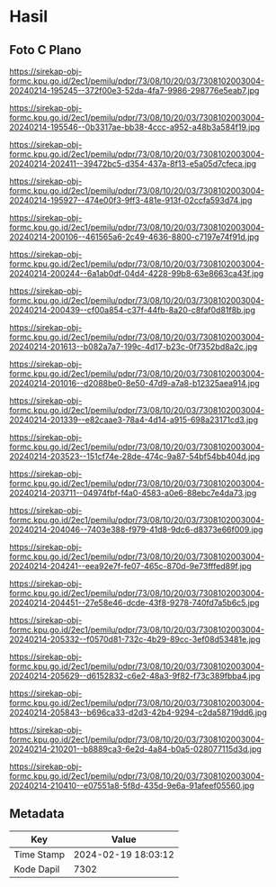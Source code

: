 # Hasil

## Foto C Plano

https://sirekap-obj-formc.kpu.go.id/2ec1/pemilu/pdpr/73/08/10/20/03/7308102003004-20240214-195245--372f00e3-52da-4fa7-9986-298776e5eab7.jpg

https://sirekap-obj-formc.kpu.go.id/2ec1/pemilu/pdpr/73/08/10/20/03/7308102003004-20240214-195546--0b3317ae-bb38-4ccc-a952-a48b3a584f19.jpg

https://sirekap-obj-formc.kpu.go.id/2ec1/pemilu/pdpr/73/08/10/20/03/7308102003004-20240214-202411--39472bc5-d354-437a-8f13-e5a05d7cfeca.jpg

https://sirekap-obj-formc.kpu.go.id/2ec1/pemilu/pdpr/73/08/10/20/03/7308102003004-20240214-195927--474e00f3-9ff3-481e-913f-02ccfa593d74.jpg

https://sirekap-obj-formc.kpu.go.id/2ec1/pemilu/pdpr/73/08/10/20/03/7308102003004-20240214-200106--461565a6-2c49-4636-8800-c7197e74f91d.jpg

https://sirekap-obj-formc.kpu.go.id/2ec1/pemilu/pdpr/73/08/10/20/03/7308102003004-20240214-200244--6a1ab0df-04d4-4228-99b8-63e8663ca43f.jpg

https://sirekap-obj-formc.kpu.go.id/2ec1/pemilu/pdpr/73/08/10/20/03/7308102003004-20240214-200439--cf00a854-c37f-44fb-8a20-c8faf0d81f8b.jpg

https://sirekap-obj-formc.kpu.go.id/2ec1/pemilu/pdpr/73/08/10/20/03/7308102003004-20240214-201613--b082a7a7-199c-4d17-b23c-0f7352bd8a2c.jpg

https://sirekap-obj-formc.kpu.go.id/2ec1/pemilu/pdpr/73/08/10/20/03/7308102003004-20240214-201016--d2088be0-8e50-47d9-a7a8-b12325aea914.jpg

https://sirekap-obj-formc.kpu.go.id/2ec1/pemilu/pdpr/73/08/10/20/03/7308102003004-20240214-201339--e82caae3-78a4-4d14-a915-698a23171cd3.jpg

https://sirekap-obj-formc.kpu.go.id/2ec1/pemilu/pdpr/73/08/10/20/03/7308102003004-20240214-203523--151cf74e-28de-474c-9a87-54bf54bb404d.jpg

https://sirekap-obj-formc.kpu.go.id/2ec1/pemilu/pdpr/73/08/10/20/03/7308102003004-20240214-203711--04974fbf-f4a0-4583-a0e6-88ebc7e4da73.jpg

https://sirekap-obj-formc.kpu.go.id/2ec1/pemilu/pdpr/73/08/10/20/03/7308102003004-20240214-204046--7403e388-f979-41d8-9dc6-d8373e66f009.jpg

https://sirekap-obj-formc.kpu.go.id/2ec1/pemilu/pdpr/73/08/10/20/03/7308102003004-20240214-204241--eea92e7f-fe07-465c-870d-9e73fffed89f.jpg

https://sirekap-obj-formc.kpu.go.id/2ec1/pemilu/pdpr/73/08/10/20/03/7308102003004-20240214-204451--27e58e46-dcde-43f8-9278-740fd7a5b6c5.jpg

https://sirekap-obj-formc.kpu.go.id/2ec1/pemilu/pdpr/73/08/10/20/03/7308102003004-20240214-205332--f0570d81-732c-4b29-89cc-3ef08d53481e.jpg

https://sirekap-obj-formc.kpu.go.id/2ec1/pemilu/pdpr/73/08/10/20/03/7308102003004-20240214-205629--d6152832-c6e2-48a3-9f82-f73c389fbba4.jpg

https://sirekap-obj-formc.kpu.go.id/2ec1/pemilu/pdpr/73/08/10/20/03/7308102003004-20240214-205843--b696ca33-d2d3-42b4-9294-c2da58719dd6.jpg

https://sirekap-obj-formc.kpu.go.id/2ec1/pemilu/pdpr/73/08/10/20/03/7308102003004-20240214-210201--b8889ca3-6e2d-4a84-b0a5-028077115d3d.jpg

https://sirekap-obj-formc.kpu.go.id/2ec1/pemilu/pdpr/73/08/10/20/03/7308102003004-20240214-210410--e07551a8-5f8d-435d-9e6a-91afeef05560.jpg


## Metadata

| Key        | Value               |
| ---------- | ------------------- |
| Time Stamp | 2024-02-19 18:03:12 |
| Kode Dapil | 7302                |



